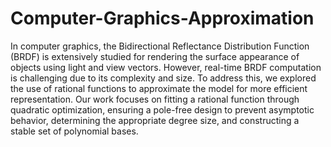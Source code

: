 # Computer-Graphics-Approximation


In computer graphics, the Bidirectional Reflectance Distribution Function (BRDF) is extensively studied for rendering the surface appearance of objects using light and view vectors. However, real-time BRDF computation is challenging due to its complexity and size. To address this, we explored the use of rational functions to approximate the model for more efficient representation. Our work focuses on fitting a rational function through quadratic optimization, ensuring a pole-free design to prevent asymptotic behavior, determining the appropriate degree size, and constructing a stable set of polynomial bases.

